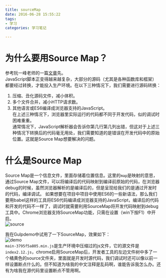 ```yaml
---
title: sourceMap
date: 2016-06-28 15:55:22
tags:
- 学习
categories: 学习笔记

---
```

# 为什么要用Source Map？
参考阮一峰老师的一篇[文章](http://www.ruanyifeng.com/blog/2013/01/javascript_source_map.html)先。  
JavaScript脚本正变得越来越复杂，大部分的源码（尤其是各种函数库和框架）都要经过转换，才能投入生产环境。在以下三种情况下，我们需要进行源码转换：  
1. 压缩、丑化源码文件，减小体积。  
2. 多个文件合并，减小HTTP请求数。  
3. 其他语言或ES6编译成浏览器支持的JavaScript。  
在上述三种情况下，浏览器里实际运行的代码都不同于开发代码，似的调试时困难重重。  
通常情况下，JavaScript解析器会告诉你第几行第几列出错，但这对于上述三种情况下转换后的代码毫无用处，我们需要知道的是错误在开发代码中的原始位置。这就是Source Map想要解决的问题。
# 什么是Source Map
Source Map是一个信息文件，里面存储着位置信息。这里的`map`是映射的意思，通过Source Map文件，可以将编译后的代码映射到编译前原始的代码，在浏览器debug的时候，虽然浏览器解析的是编译后的，但是呈现给我们的是通过开发时的代码，编译调试。<!-- more -->
如果想要在项目中项目中使用ES6的一些新语法，那么我们要用babel这样的工具将ES6代码编译成浏览器支持的JavaScript，编译后的代码和开发的代码不一样了，调试时就需要利用SourceMap将开发代码映射到debug工具中。Chrome浏览器支持SourceMap功能，只需在设置（win下按F1）中开 启。  
![source](/image/sourcemap/1.png)  

我在Gulpdemo中试用了一下SourceMap，效果如下：  
![demo](/image/sourcemap/2.png)  
`main-3795f5a805.min.js`是生产环境中压缩过的js文件，它的源文件是`index2.12.js`，chrome启用SourceMap后，开发者工具的左边文件树中多了一个橘黄色的source文件夹，里面就是开发时源代码，我们调试时还可以像以前一样设置断点什么的。但不知道为啥我的中文注释是乱码啊，谁能告诉我怎么办。还有为啥我在源代码里设置断点不管用啊。
